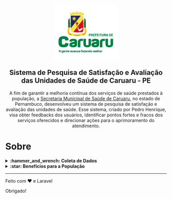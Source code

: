 <p align="center">
    <img width="200px"
        src="https://github.com/pedrongomes27/Avaliacoes-da-Saude/blob/main/public/assets/img/readme-pref.png"
        align="center" alt="Sistema de Avaliações" />
    <h2 align="center">Sistema de Pesquisa de Satisfação e Avaliação das Unidades de Saúde de Caruaru - PE</h2>
    <p align="center">A fim de garantir a melhoria contínua dos serviços de saúde prestados à população, a <a
            href="https://saude.caruaru.pe.gov.br/">Secretaria Municipal de Saúde de Caruaru</a>, no estado de
        Pernambuco, desenvolveu um sistema de pesquisa de satisfação e avaliação das unidades de saúde. Esse sistema,
        criado por Pedro Henrique, visa obter feedbacks dos usuários, identificar pontos fortes e fracos dos serviços
        oferecidos e direcionar ações para o aprimoramento do atendimento. </p>
</p>

# Sobre

<details>
    <summary><b>:hammer_and_wrench: Coleta de Dados</b></summary>

    <p>O sistema de pesquisa de satisfação foi projetado para ser acessível e abrangente. Por meio de questionários online disponibilizados aos usuários das unidades de saúde, são coletadas informações relevantes sobre a experiência do paciente. Os questionários englobam aspectos como tempo de espera, qualidade do atendimento médico, disponibilidade de medicamentos, limpeza das instalações, entre outros. Além disso, são fornecidas opções para que os pacientes expressem suas sugestões e críticas construtivas.</p>

</details>

<details>
    <summary><b>:star: Benefícios para a População</b></summary>

    <p>O sistema de pesquisa de satisfação e avaliação das unidades de saúde de Caruaru traz benefícios significativos para a população. Ao possibilitar que os usuários expressem suas opiniões, ele promove a participação ativa dos cidadãos na melhoria dos serviços de saúde. Além disso, as ações corretivas implementadas a partir dos resultados das pesquisas visam garantir um atendimento mais eficiente, humanizado e de qualidade, contribuindo para a promoção da saúde e bem-estar da comunidade.</p>

</details>

* * *

Feito com :heart: e Laravel

Obrigado!
